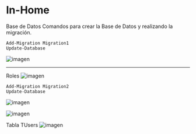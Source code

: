 # In-Home
Base de Datos 
Comandos para crear la Base de Datos y realizando la migración.

    Add-Migration Migration1
    Update-Database
![imagen](https://user-images.githubusercontent.com/49075053/96646174-5c4e8480-12f1-11eb-89e5-5182d28f8f9b.png)
__________________________________________________________________________________________________________________________________________________________________________
Roles
![imagen](https://user-images.githubusercontent.com/49075053/96648706-5f4b7400-12f5-11eb-98d8-6b2f6add30e1.png)

    Add-Migration Migration2
    Update-Database


![imagen](https://user-images.githubusercontent.com/49075053/96912501-1831c000-1468-11eb-95fa-83c29e501ae1.png)

![imagen](https://user-images.githubusercontent.com/49075053/96912942-a60dab00-1468-11eb-9184-8c8534a44a38.png)

Tabla TUsers
![imagen](https://user-images.githubusercontent.com/49075053/96913218-f97ff900-1468-11eb-983b-37ddd827701e.png)

